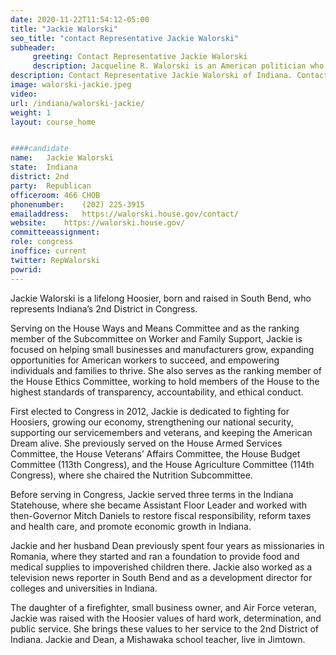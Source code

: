 ```yaml
---
date: 2020-11-22T11:54:12-05:00
title: "Jackie Walorski"
seo_title: "contact Representative Jackie Walorski"
subheader:
     greeting: Contact Representative Jackie Walorski 
     description: Jacqueline R. Walorski is an American politician who has been the U.S. Representative for Indiana's 2nd congressional district since 2013. She is a member of the Republican Party, and she was a member of the Indiana House of Representatives, representing Indiana's 21st district, from 2005 to 2010.
description: Contact Representative Jackie Walorski of Indiana. Contact information for Jackie Walorski includes email address, phone number, and mailing address.
image: walorski-jackie.jpeg
video: 
url: /indiana/walorski-jackie/
weight: 1
layout: course_home


####candidate
name:	Jackie Walorski
state:	Indiana
district: 2nd
party:	Republican
officeroom:	466 CHOB
phonenumber:	(202) 225-3915
emailaddress:	https://walorski.house.gov/contact/
website:	https://walorski.house.gov/
committeeassignment: 
role: congress
inoffice: current
twitter: RepWalorski
powrid: 
---
```


Jackie Walorski is a lifelong Hoosier, born and raised in South Bend, who represents Indiana’s 2nd District in Congress.

Serving on the House Ways and Means Committee and as the ranking member of the Subcommittee on Worker and Family Support, Jackie is focused on helping small businesses and manufacturers grow, expanding opportunities for American workers to succeed, and empowering individuals and families to thrive. She also serves as the ranking member of the House Ethics Committee, working to hold members of the House to the highest standards of transparency, accountability, and ethical conduct.

First elected to Congress in 2012, Jackie is dedicated to fighting for Hoosiers, growing our economy, strengthening our national security, supporting our servicemembers and veterans, and keeping the American Dream alive. She previously served on the House Armed Services Committee, the House Veterans’ Affairs Committee, the House Budget Committee (113th Congress), and the House Agriculture Committee (114th Congress), where she chaired the Nutrition Subcommittee.

Before serving in Congress, Jackie served three terms in the Indiana Statehouse, where she became Assistant Floor Leader and worked with then-Governor Mitch Daniels to restore fiscal responsibility, reform taxes and health care, and promote economic growth in Indiana.

Jackie and her husband Dean previously spent four years as missionaries in Romania, where they started and ran a foundation to provide food and medical supplies to impoverished children there. Jackie also worked as a television news reporter in South Bend and as a development director for colleges and universities in Indiana.

The daughter of a firefighter, small business owner, and Air Force veteran, Jackie was raised with the Hoosier values of hard work, determination, and public service. She brings these values to her service to the 2nd District of Indiana. Jackie and Dean, a Mishawaka school teacher, live in Jimtown.